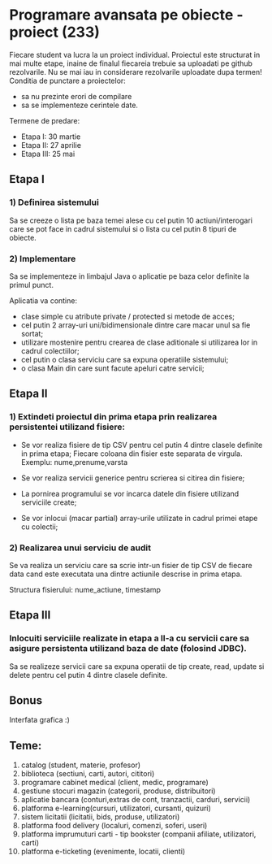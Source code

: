 # Programare avansata pe obiecte - proiect (233)


Fiecare student va lucra la un proiect individual.
Proiectul este structurat in mai multe etape, inaine de finalul fiecareia trebuie sa uploadati pe github rezolvarile. Nu se mai iau in considerare rezolvarile uploadate dupa termen!
Conditia de punctare a proiectelor:
- sa nu prezinte erori de compilare 
- sa se implementeze cerintele date.

Termene de predare:
- Etapa I: 30 martie
- Etapa II: 27 aprilie
- Etapa III: 25 mai

## Etapa I

### 1) Definirea sistemului
Sa se creeze o lista pe baza temei alese cu cel putin 10 actiuni/interogari care se pot face in cadrul sistemului si o lista cu cel putin 8 tipuri de obiecte.

### 2) Implementare
Sa se implementeze in limbajul Java o aplicatie pe baza celor definite la primul punct. 

Aplicatia va contine:
- clase simple cu atribute private / protected si metode de acces;
- cel putin 2 array-uri uni/bidimensionale dintre care macar unul sa fie sortat;
- utilizare mostenire pentru crearea de clase aditionale si utilizarea lor in cadrul colectiilor;
- cel putin o clasa serviciu care sa expuna operatiile sistemului;
- o clasa Main din care sunt facute apeluri catre servicii;

## Etapa II
### 1) Extindeti proiectul din prima etapa prin realizarea persistentei utilizand fisiere:
- Se vor realiza fisiere de tip CSV pentru cel putin 4 dintre clasele definite in prima etapa;
Fiecare coloana din fisier este separata de virgula. Exemplu: nume,prenume,varsta

- Se vor realiza servicii generice pentru scrierea si citirea din fisiere;
- La pornirea programului se vor incarca datele din fisiere utilizand serviciile create;
- Se vor inlocui (macar partial) array-urile utilizate in cadrul primei etape cu colectii;

### 2) Realizarea unui serviciu de audit
Se va realiza un serviciu care sa scrie intr-un fisier de tip CSV de fiecare data cand este executata una dintre actiunile descrise in prima etapa. 

Structura fisierului: nume_actiune, timestamp

## Etapa III

### Inlocuiti serviciile realizate in etapa a II-a cu servicii care sa asigure persistenta utilizand baza de date (folosind JDBC).

Sa se realizeze servicii care sa expuna operatii de tip create, read, update si delete pentru cel putin 4 dintre clasele definite.

## Bonus
Interfata grafica :)

## Teme:
1) catalog (student, materie, profesor)
2) biblioteca (sectiuni, carti, autori, cititori)
3) programare cabinet medical (client, medic, programare)
4) gestiune stocuri magazin (categorii, produse, distribuitori)
5) aplicatie bancara (conturi,extras de cont, tranzactii, carduri, servicii)
6) platforma e-learning(cursuri, utilizatori, cursanti, quizuri)
7) sistem licitatii (licitatii, bids, produse, utilizatori)
8) platforma food delivery (localuri, comenzi, soferi, useri)
9) platforma imprumuturi carti - tip bookster (companii afiliate, utilizatori, carti)
10) platforma e-ticketing (evenimente, locatii, clienti)
